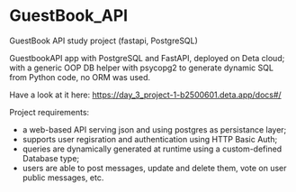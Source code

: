 # GuestBook_API
GuestBook API study project (fastapi, PostgreSQL)

GuestbookAPI app with PostgreSQL and FastAPI, deployed on Deta cloud; with a generic OOP DB helper with psycopg2 to generate dynamic SQL from Python code, no ORM was used.

Have a look at it here:
https://day_3_project-1-b2500601.deta.app/docs#/

Project requirements:
 - a web-based API serving json and using postgres as persistance layer;
 - supports user regisration and authentication using HTTP Basic Auth;
 - queries are dynamically generated at runtime using a custom-defined Database type;
 - users are able to post messages, update and delete them, vote on user public messages, etc.
